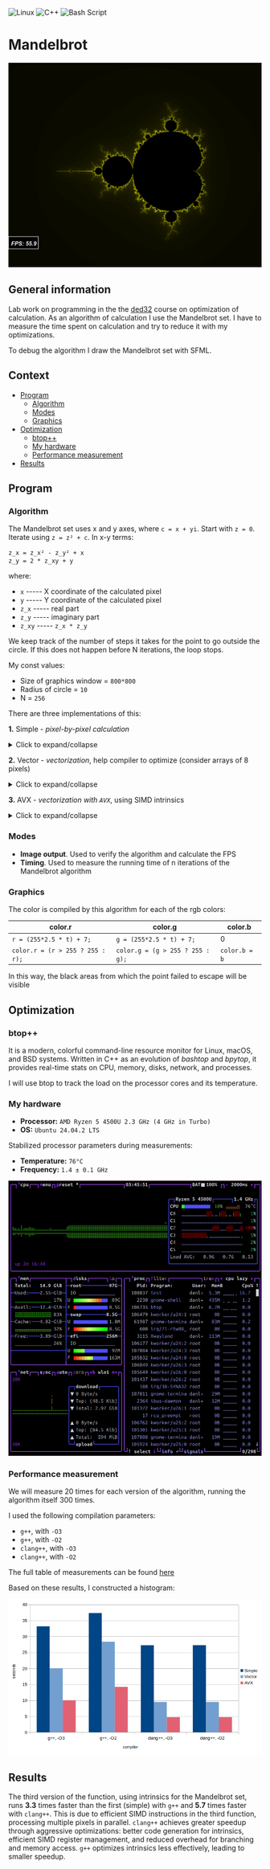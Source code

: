 ![Linux](https://img.shields.io/badge/Linux-FCC624?style=for-the-badge&logo=linux&logoColor=black)
![C++](https://img.shields.io/badge/c++-%2300599C.svg?style=for-the-badge&logo=c%2B%2B&logoColor=white)
![Bash Script](https://img.shields.io/badge/bash_script-%23121011.svg?style=for-the-badge&logo=gnu-bash&logoColor=white)

# Mandelbrot

![fractal](img/fractal.png)

## General information

Lab work on programming in the the [ded32](https://github.com/ded32) course on optimization of calculation. As an algorithm of calculation I use the Mandelbrot set.
I have to measure the time spent on calculation and try to reduce it with my optimizations.

To debug the algorithm I draw the Mandelbrot set with SFML.


## Context

- [Program](#program)
    - [Algorithm](#algorithm)
    - [Modes](#modes)
    - [Graphics](#graphics)
- [Optimization](#optimization)
    - [btop++](#btop)
    - [My hardware](#hardware)
    - [Performance measurement](#productivity)
- [Results](#results)

## Program

### Algorithm

The Mandelbrot set uses x and y axes, where ```c = x + yi```. Start with ```z = 0```. Iterate using ```z = z² + c```. In x-y terms:
```
z_x = z_x² - z_y² + x
z_y = 2 * z_xy + y
```
where:
- ```x``` -----  X coordinate of the calculated pixel
- ```y``` -----  Y coordinate of the calculated pixel
- ```z_x``` ----- real part
- ```z_y``` ----- imaginary part
- ```z_xy``` ----- ```z_x * z_y```

We keep track of the number of steps it takes for the point to go outside the circle. If this does not happen before N iterations, the loop stops.

My const values:
- Size of graphics window = `800*800`
- Radius of circle = `10`
- N = `256`

There are three implementations of this:

**1.** Simple - *pixel-by-pixel calculation*

<details>
<summary>Click to expand/collapse</summary>

```C
double RunMandelbrot_v1 (sf::Image* image, struct Params_t* cond, bool GraphicsFlag)
{
    struct timespec start, end;
    clock_gettime (CLOCK_MONOTONIC, &start);

    for (unsigned int iy = 0; iy < SIZE_Y; iy++)
    {
        mandl_t x_0 =  (                         - (mandl_t) SIZE_X*cond->scale/2) * cond->dx + cond->xc;
        mandl_t y_0 =  ((mandl_t) iy*cond->scale - (mandl_t) SIZE_Y*cond->scale/2) * cond->dy + cond->yc;

        for (unsigned int ix = 0; ix < SIZE_X; ix++, x_0 += cond->dx*cond->scale)
        {
            mandl_t x = x_0;
            mandl_t y = y_0;

            int N = 0;

            for ( ; N < N_max; N++)
            {
                mandl_t x_2 = x * x;
                mandl_t y_2 = y * y;
                mandl_t x_y = x * y;

                mandl_t r_2 = x_2 + y_2;

                if (r_2 >= r_2_max)
                    break;

                x = x_2 - y_2 + x_0;
                y = x_y + x_y + y_0;
            }
#ifndef MEASURE
            if (GraphicsFlag)
            {
                sf::Color color;
                color = sf::Color::Black;

                if (N == N_max)
                {
                    color.r = 0;
                    color.g = 0;
                    color.b = 0;
                }
                else
                {
                    mandl_t t = (mandl_t) N / (mandl_t) N_max;
                    int r = (int) (255*2.5 * t) + 7;
                    int g = (int) (255*2.5 * t) + 7;
                    int b = 0;
                    color.r = (sf::Uint8) (r > 255 ? 255 : r);
                    color.g = (sf::Uint8) (g > 255 ? 255 : g);
                    color.b = (sf::Uint8) b;
                }
                image->setPixel (ix, iy, color);
            }
#else
            v_arr[0] = x;
            v_arr[0] = y;
            v_arr[0] = (mandl_t)N;
#endif
        }
    }

    clock_gettime (CLOCK_MONOTONIC, &end);

    return (double) (end.tv_sec  - start.tv_sec) +
           (double) (end.tv_nsec - start.tv_nsec) / 1000000000.0;
}

```
</details>

**2.** Vector - *vectorization*, help compiler to optimize (consider arrays of 8 pixels)

<details>
<summary>Click to expand/collapse</summary>

``` C
double RunMandelbrot_v2 (sf::Image* image, struct Params_t* cond, bool GraphicsFlag)
{
    struct timespec start, end;
    clock_gettime (CLOCK_MONOTONIC, &start);

    float x_0_array[SIZE_ARR] = {};
    float x[SIZE_ARR] = {};
    float y[SIZE_ARR] = {};

    for (unsigned int iy = 0; iy < SIZE_Y; iy++)
    {
        float x_0 =  (                       - (float) SIZE_X*cond->scale/2) * cond->dx + cond->xc;
        float y_0 =  ((float) iy*cond->scale - (float) SIZE_Y*cond->scale/2) * cond->dy + cond->yc;

        for (unsigned int ix = 0; ix < SIZE_X; ix += SIZE_ARR, x_0 += cond->dx*cond->scale*SIZE_ARR)
        {
            for (int i = 0; i < SIZE_ARR; i++) x_0_array[i] = x_0 + cond->dx*((float)i)*cond->scale;
            for (int i = 0; i < SIZE_ARR; i++) x[i] = x_0_array[i];
            for (int i = 0; i < SIZE_ARR; i++) y[i] = y_0;

            int N[SIZE_ARR] = {};

            for (int n = 0; n < N_max; n++)
            {
                float x_2[SIZE_ARR] = {}; for (int i = 0; i < SIZE_ARR; i++) x_2[i] = x[i] * x[i];
                float y_2[SIZE_ARR] = {}; for (int i = 0; i < SIZE_ARR; i++) y_2[i] = y[i] * y[i];
                float x_y[SIZE_ARR] = {}; for (int i = 0; i < SIZE_ARR; i++) x_y[i] = x[i] * y[i];

                float r_2[SIZE_ARR] = {};
                for (int i = 0; i < SIZE_ARR; i++) r_2[i] = x_2[i] + y_2[i];

                int compare[SIZE_ARR] = {};
                for (int i = 0; i < SIZE_ARR; i++) if (r_2[i] <= r_2_max) compare[i] = 1;

                int mask = 0;
                for (int i = 0; i < SIZE_ARR; i++) mask |= (compare[i] << i);
                if (!mask)
                    break;

                for (int i = 0; i < SIZE_ARR; i++) N[i] = N[i] + compare[i];

                for (int i = 0; i < SIZE_ARR; i++) x[i] = x_2[i] - y_2[i] + x_0_array[i];
                for (int i = 0; i < SIZE_ARR; i++) y[i] = x_y[i] * 2 + y_0;
            }

#ifndef MEASURE
            if (GraphicsFlag)
                SetPixels (image, ix, iy, N);
#else
            v_arr[0] = *N;
            v_arr[0] = *x;
            v_arr[0] = *y;
#endif
        }
    }

    clock_gettime (CLOCK_MONOTONIC, &end);

    return (double) (end.tv_sec  - start.tv_sec) +
           (double) (end.tv_nsec - start.tv_nsec) / 1000000000.0;
}
```
</details>

**3.** AVX - *vectorization with `AVX`*, using SIMD intrinsics

<details>
<summary>Click to expand/collapse</summary>

```C
double RunMandelbrot_v3 (sf::Image* image, struct Params_t* cond, bool GraphicsFlag)
{
    struct timespec start, end;
    clock_gettime (CLOCK_MONOTONIC, &start);

    for (unsigned int iy = 0; iy < SIZE_Y; iy++)
    {
        mandl_t x_0 =  (                         - (mandl_t) SIZE_X*cond->scale/2) * cond->dx + cond->xc;
        mandl_t y_0 =  ((mandl_t) iy*cond->scale - (mandl_t) SIZE_Y*cond->scale/2) * cond->dy + cond->yc;

        for (unsigned int ix = 0; ix < SIZE_X; ix += SIZE_ARR, x_0 += cond->dx*cond->scale*SIZE_ARR)
        {
            __m256 x_0_array = _mm256_add_ps ( _mm256_set1_ps (x_0),
                                               _mm256_mul_ps  ( _mm256_set_ps (7.f, 6.f, 5.f, 4.f, 3.f, 2.f, 1.f, 0.f),
                                               _mm256_set1_ps (cond->dx*cond->scale) ) );
            __m256 y_0_array = _mm256_set1_ps (y_0);
            __m256 x = x_0_array;
            __m256 y = y_0_array;

            __m256i N  = _mm256_setzero_si256 ();

            for (int n = 0; n < N_max; n++)
            {
                __m256 x_2 = _mm256_mul_ps (x, x);
                __m256 y_2 = _mm256_mul_ps (y, y);
                __m256 x_y = _mm256_mul_ps (x, y);

                __m256 r_2 = _mm256_add_ps (x_2, y_2);

                __m256 compare = _mm256_cmp_ps (r_2, r_2_max_arr, _CMP_LE_OQ);

                int mask = _mm256_movemask_ps (compare);
                if (!mask)
                    break;

                N = _mm256_add_epi32 (N, _mm256_castps_si256 (compare));
                x = _mm256_add_ps (_mm256_sub_ps (x_2, y_2), x_0_array);
                y = _mm256_add_ps (_mm256_add_ps (x_y, x_y), y_0_array);
            }

#ifndef MEASURE
            if (GraphicsFlag)
            {
                 int N_arr[8] = {};
                 _mm256_storeu_si256 ( (__m256i*) N_arr, N);

                SetPixels (image, ix, iy, N_arr);
            }
#endif
        }
    }

    clock_gettime (CLOCK_MONOTONIC, &end);


    return (double) (end.tv_sec  - start.tv_sec) +
           (double) (end.tv_nsec - start.tv_nsec) / 1000000000.0;
}
```
</details>

### Modes

- **Image output**. Used to verify the algorithm and calculate the FPS
- **Timing**. Used to measure the running time of n iterations of the Mandelbrot algorithm

### Graphics

The color is compiled by this algorithm for each of the rgb colors:

|                color.r                |                color.g               |      color.b      |
|---------------------------------------|--------------------------------------|-------------------|
|     ```r = (255*2.5 * t) + 7;```      |     ```g = (255*2.5 * t) + 7;```     |         0         |
| ```color.r = (r > 255 ? 255 : r);```  | ```color.g = (g > 255 ? 255 : g);``` | ```color.b = b``` |

In this way, the black areas from which the point failed to escape will be visible

## Optimization

### btop++

It is a modern, colorful command-line resource monitor for Linux, macOS, and BSD systems. Written in C++ as an evolution of *bashtop* and *bpytop*, it provides real-time stats on CPU, memory, disks, network, and processes.

I will use btop to track the load on the processor cores and its temperature.

### My hardware

- **Processor:** ```AMD Ryzen 5 4500U 2.3 GHz (4 GHz in Turbo)```
- **OS:** ```Ubuntu 24.04.2 LTS```

Stabilized processor parameters during measurements:
- **Temperature:** ```76°C```
- **Frequency:** ```1.4 ± 0.1 GHz```

![btop](img/btop.png)

### Performance measurement

We will measure 20 times for each version of the algorithm, running the algorithm itself 300 times.

I used the following compilation parameters:
- `g++`, with `-O3`
- `g++`, with `-O2`
- `clang++`, with `-O3`
- `clang++`, with `-O2`



The full table of measurements can be found [here](https://github.com/daniilgriga/Mandelbrot/blob/main/data.md)

Based on these results, I constructed a histogram:

![histo](img/histo.png)

## Results

The third version of the function, using intrinsics for the Mandelbrot set, runs **3.3** times faster than the first (simple) with `g++` and **5.7** times faster with `clang++`. This is due to efficient SIMD instructions in the third function, processing multiple pixels in parallel. `clang++` achieves greater speedup through aggressive optimizations: better code generation for intrinsics, efficient SIMD register management, and reduced overhead for branching and memory access. `g++` optimizes intrinsics less effectively, leading to smaller speedup.
